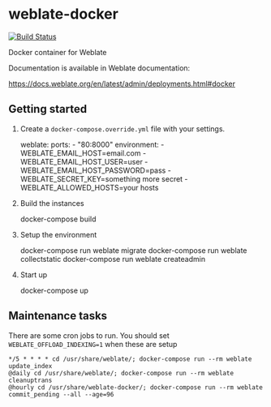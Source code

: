 # weblate-docker

[![Build Status](https://travis-ci.org/nijel/weblate-docker.svg?branch=master)](https://travis-ci.org/nijel/weblate-docker)

Docker container for Weblate

Documentation is available in Weblate documentation:

https://docs.weblate.org/en/latest/admin/deployments.html#docker

## Getting started

1. Create a `docker-compose.override.yml` file with your settings.

    weblate:
      ports:
        - "80:8000"
      environment:
        - WEBLATE_EMAIL_HOST=email.com
        - WEBLATE_EMAIL_HOST_USER=user
        - WEBLATE_EMAIL_HOST_PASSWORD=pass
        - WEBLATE_SECRET_KEY=something more secret
        - WEBLATE_ALLOWED_HOSTS=your hosts

2. Build the instances

    docker-compose build
    
3. Setup the environment

    docker-compose run weblate migrate
    docker-compose run weblate collectstatic
    docker-compose run weblate createadmin
    
4. Start up

    docker-compose up

## Maintenance tasks

There are some cron jobs to run. You should set `WEBLATE_OFFLOAD_INDEXING=1` when these are setup

    */5 * * * * cd /usr/share/weblate/; docker-compose run --rm weblate update_index
    @daily cd /usr/share/weblate/; docker-compose run --rm weblate cleanuptrans
    @hourly cd /usr/share/weblate-docker/; docker-compose run --rm weblate commit_pending --all --age=96
    
